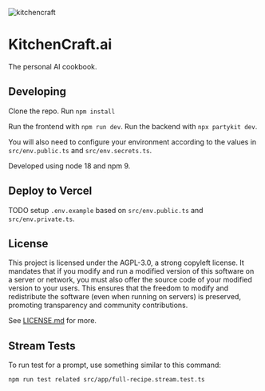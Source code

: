 ![kitchencraft](https://github.com/jonmumm/KitchenCraft/assets/718391/085de972-a71b-4d9b-b5ea-ef463afee322)

# KitchenCraft.ai

The personal AI cookbook.

## Developing

Clone the repo. Run `npm install`

Run the frontend with `npm run dev`.
Run the backend with `npx partykit dev`.

You will also need to configure your environment according to the values in `src/env.public.ts` and `src/env.secrets.ts`.

Developed using node 18 and npm 9.

## Deploy to Vercel

TODO setup `.env.example` based on `src/env.public.ts` and `src/env.private.ts`.

## License

This project is licensed under the AGPL-3.0, a strong copyleft license. It mandates that if you modify and run a modified version of this software on a server or network, you must also offer the source code of your modified version to your users. This ensures that the freedom to modify and redistribute the software (even when running on servers) is preserved, promoting transparency and community contributions.

See [LICENSE.md](/LICENSE.md) for more.

## Stream Tests

To run test for a prompt, use something similar to this command:
 
```
npm run test related src/app/full-recipe.stream.test.ts
```
